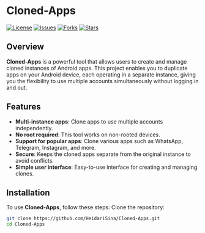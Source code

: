# Cloned-Apps

[![License](https://img.shields.io/github/license/HeidariSina/Cloned-Apps)](LICENSE)
[![Issues](https://img.shields.io/github/issues/HeidariSina/Cloned-Apps)](https://github.com/HeidariSina/Cloned-Apps/issues)
[![Forks](https://img.shields.io/github/forks/HeidariSina/Cloned-Apps)](https://github.com/HeidariSina/Cloned-Apps/network/members)
[![Stars](https://img.shields.io/github/stars/HeidariSina/Cloned-Apps)](https://github.com/HeidariSina/Cloned-Apps/stargazers)

## Overview

**Cloned-Apps** is a powerful tool that allows users to create and manage cloned instances of Android apps. This project enables you to duplicate apps on your Android device, each operating in a separate instance, giving you the flexibility to use multiple accounts simultaneously without logging in and out.

## Features

- **Multi-instance apps**: Clone apps to use multiple accounts independently.
- **No root required**: This tool works on non-rooted devices.
- **Support for popular apps**: Clone various apps such as WhatsApp, Telegram, Instagram, and more.
- **Secure**: Keeps the cloned apps separate from the original instance to avoid conflicts.
- **Simple user interface**: Easy-to-use interface for creating and managing clones.


## Installation

To use **Cloned-Apps**, follow these steps:
Clone the repository:
   ```bash
   git clone https://github.com/HeidariSina/Cloned-Apps.git
   cd Cloned-Apps
```
